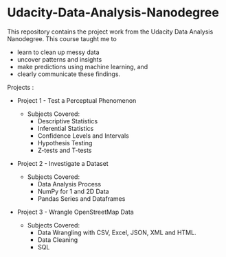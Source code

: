 # Udacity-Data-Analysis-Nanodegree
This repository contains the project work from the Udacity Data Analysis Nanodegree. This course taught me to
- learn to clean up messy data
- uncover patterns and insights
- make predictions using machine learning, and 
- clearly communicate these findings.

Projects :
- Project 1 - Test a Perceptual Phenomenon
  - Subjects Covered:
      - Descriptive Statistics
      - Inferential Statistics
      - Confidence Levels and Intervals
      - Hypothesis Testing
      - Z-tests and T-tests

- Project 2 - Investigate a Dataset
  - Subjects Covered:
      - Data Analysis Process
      - NumPy for 1 and 2D Data
      - Pandas Series and Dataframes

- Project 3 - Wrangle OpenStreetMap Data
  - Subjects Covered:
      - Data Wrangling with CSV, Excel, JSON, XML and HTML.
      - Data Cleaning
      - SQL
